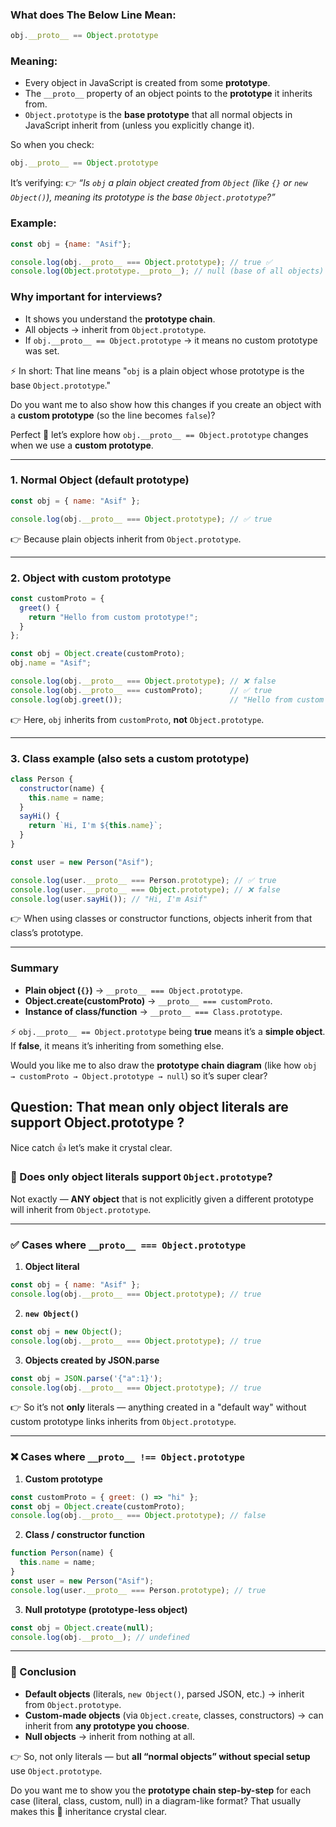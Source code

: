 ### What does The Below Line Mean:

```js
obj.__proto__ == Object.prototype
```

### Meaning:

* Every object in JavaScript is created from some **prototype**.
* The `__proto__` property of an object points to the **prototype** it inherits from.
* `Object.prototype` is the **base prototype** that all normal objects in JavaScript inherit from (unless you explicitly change it).

So when you check:

```js
obj.__proto__ == Object.prototype
```

It’s verifying:
👉 *“Is `obj` a plain object created from `Object` (like `{}` or `new Object()`), meaning its prototype is the base `Object.prototype`?”*

### Example:

```js
const obj = {name: "Asif"};

console.log(obj.__proto__ === Object.prototype); // true ✅
console.log(Object.prototype.__proto__); // null (base of all objects)
```

### Why important for interviews?

* It shows you understand the **prototype chain**.
* All objects → inherit from `Object.prototype`.
* If `obj.__proto__ == Object.prototype` → it means no custom prototype was set.

⚡ In short:
That line means "`obj` is a plain object whose prototype is the base `Object.prototype`."

Do you want me to also show how this changes if you create an object with a **custom prototype** (so the line becomes `false`)?

Perfect 🚀 let’s explore how `obj.__proto__ == Object.prototype` changes when we use a **custom prototype**.

---

### 1. Normal Object (default prototype)

```js
const obj = { name: "Asif" };

console.log(obj.__proto__ === Object.prototype); // ✅ true
```

👉 Because plain objects inherit from `Object.prototype`.

---

### 2. Object with **custom prototype**

```js
const customProto = {
  greet() {
    return "Hello from custom prototype!";
  }
};

const obj = Object.create(customProto);
obj.name = "Asif";

console.log(obj.__proto__ === Object.prototype); // ❌ false
console.log(obj.__proto__ === customProto);      // ✅ true
console.log(obj.greet());                        // "Hello from custom prototype!"
```

👉 Here, `obj` inherits from `customProto`, **not** `Object.prototype`.

---

### 3. Class example (also sets a custom prototype)

```js
class Person {
  constructor(name) {
    this.name = name;
  }
  sayHi() {
    return `Hi, I'm ${this.name}`;
  }
}

const user = new Person("Asif");

console.log(user.__proto__ === Person.prototype); // ✅ true
console.log(user.__proto__ === Object.prototype); // ❌ false
console.log(user.sayHi()); // "Hi, I'm Asif"
```

👉 When using classes or constructor functions, objects inherit from that class’s prototype.

---

### Summary

* **Plain object (`{}`)** → `__proto__ === Object.prototype`.
* **Object.create(customProto)** → `__proto__ === customProto`.
* **Instance of class/function** → `__proto__ === Class.prototype`.

⚡ `obj.__proto__ == Object.prototype` being **true** means it’s a **simple object**.
If **false**, it means it’s inheriting from something else.

Would you like me to also draw the **prototype chain diagram** (like how `obj → customProto → Object.prototype → null`) so it’s super clear?

## Question: That mean only object literals are support Object.prototype ?

Nice catch 👍 let’s make it crystal clear.

### 🔹 Does **only object literals** support `Object.prototype`?

Not exactly — **ANY object** that is not explicitly given a different prototype will inherit from `Object.prototype`.

---

### ✅ Cases where `__proto__ === Object.prototype`

1. **Object literal**

```js
const obj = { name: "Asif" };
console.log(obj.__proto__ === Object.prototype); // true
```

2. **`new Object()`**

```js
const obj = new Object();
console.log(obj.__proto__ === Object.prototype); // true
```

3. **Objects created by JSON.parse**

```js
const obj = JSON.parse('{"a":1}');
console.log(obj.__proto__ === Object.prototype); // true
```

👉 So it’s not **only** literals — anything created in a "default way" without custom prototype links inherits from `Object.prototype`.

---

### ❌ Cases where `__proto__ !== Object.prototype`

1. **Custom prototype**

```js
const customProto = { greet: () => "hi" };
const obj = Object.create(customProto);
console.log(obj.__proto__ === Object.prototype); // false
```

2. **Class / constructor function**

```js
function Person(name) {
  this.name = name;
}
const user = new Person("Asif");
console.log(user.__proto__ === Person.prototype); // true
```

3. **Null prototype (prototype-less object)**

```js
const obj = Object.create(null);
console.log(obj.__proto__); // undefined
```

---

### 📝 Conclusion

* **Default objects** (literals, `new Object()`, parsed JSON, etc.) → inherit from `Object.prototype`.
* **Custom-made objects** (via `Object.create`, classes, constructors) → can inherit from **any prototype you choose**.
* **Null objects** → inherit from nothing at all.

👉 So, not only literals — but **all “normal objects” without special setup** use `Object.prototype`.

Do you want me to show you the **prototype chain step-by-step** for each case (literal, class, custom, null) in a diagram-like format? That usually makes this 🔗 inheritance crystal clear.
